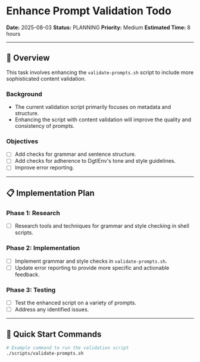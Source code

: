 # Enhance Prompt Validation Todo

**Date:** 2025-08-03
**Status:** PLANNING
**Priority:** Medium
**Estimated Time:** 8 hours

---

## 🎯 **Overview**

This task involves enhancing the `validate-prompts.sh` script to include more sophisticated content validation.

### **Background**
- The current validation script primarily focuses on metadata and structure.
- Enhancing the script with content validation will improve the quality and consistency of prompts.

### **Objectives**
- [ ] Add checks for grammar and sentence structure.
- [ ] Add checks for adherence to DgtlEnv's tone and style guidelines.
- [ ] Improve error reporting.

---

## 📋 **Implementation Plan**

### **Phase 1: Research**
- [ ] Research tools and techniques for grammar and style checking in shell scripts.

### **Phase 2: Implementation**
- [ ] Implement grammar and style checks in `validate-prompts.sh`.
- [ ] Update error reporting to provide more specific and actionable feedback.

### **Phase 3: Testing**
- [ ] Test the enhanced script on a variety of prompts.
- [ ] Address any identified issues.

---

## 🚀 **Quick Start Commands**

```bash
# Example command to run the validation script
./scripts/validate-prompts.sh

```